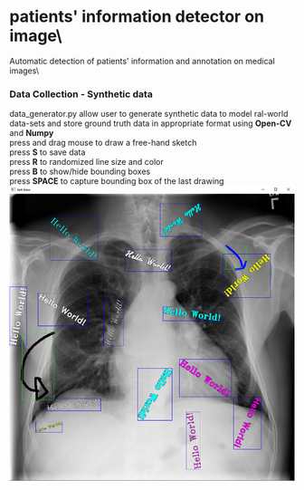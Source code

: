 # patients' information detector on image\
Automatic detection of patients' information and annotation on medical images\


### Data Collection - Synthetic data
data_generator.py allow user to generate synthetic data to model ral-world data-sets and store ground truth data in 
appropriate format using **Open-CV** and **Numpy**\
press and drag mouse to draw a free-hand sketch\
press **S** to save data\
press **R** to randomized line size and color\
press **B** to show/hide bounding boxes\
press **SPACE** to capture bounding box of the last drawing\
![img.png](img.png)